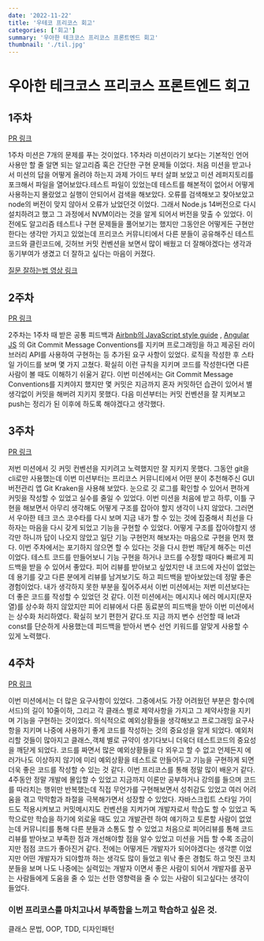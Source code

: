 ```yaml
---
date: '2022-11-22'
title: '우테코 프리코스 회고'
categories: ['회고']
summary: '우아한 테크코스 프리코스 프론트엔드 회고'
thumbnail: './til.jpg'
---
```

# 우아한 테크코스 프리코스 프론트엔드 회고
## 1주차
[PR 링크](https://github.com/woowacourse-precourse/javascript-onboarding/pull/170)

1주차 미션은 7개의 문제를 푸는 것이었다.
1주차라 미션이라기 보다는 기본적인 언어 사용만 할 줄 알면 되는 알고리즘 혹은 간단한 구현 문제들 이었다.
처음 미션을 받고나서 미션의 답을 어떻게 올려야 하는지 과제 가이드 부터 살펴 보았고 미션 레퍼지토리를 포크해서 파일을 열어보았다.테스트 파일이 있었는데 테스트를 해본적이 없어서 어떻게 사용하는지 몰랐었고 실행이 안되어서 검색을 해보았다.
오류를 검색해보고 찾아보았고 node의 버전이 맞지 않아서 오류가 났었던것 이었다.
그래서 Node.js 14버전으로 다시 설치하려고 했고 그 과정에서 NVM이라는 것을 알게 되어서 버전을 맞출 수 있었다.
이전에도 알고리즘 테스트나 구현 문제들을 풀어보기는 했지만 그동안은 어떻게든 구현만 한다는 생각만 가지고 있었는데 프리코스 커뮤니티에서 다른 분들이 공유해주신 테스트코드와 클린코드에, 깃허브 커밋 컨벤션을 보면서 많이 배웠고 더 잘해야겠다는 생각과 동기부여가 생겼고 더 잘하고 싶다는 마음이 커졌다.

[질문 잘하는법 영상 링크](https://www.youtube.com/watch?v=L2p1mdpxD5w)

## 2주차
[PR 링크](https://github.com/woowacourse-precourse/javascript-baseball/pull/26)

2주차는 1주차 때 받은 공통 피드백과 [Airbnb의 JavaScript style guide](https://github.com/airbnb/javascript) , [Angular JS](https://gist.github.com/stephenparish/9941e89d80e2bc58a153) 의 Git Commit Message Conventions를 지키며 프로그래밍을 하고 제공된 라이브러리 API를 사용하여 구현하는 등 추가된 요구 사항이 있었다. 로직을 작성한 후 스타일 가이드를 보며 몇 가지 고쳤다. 확실히 이런 규칙을 지키며 코드를 작성한다면 다른 사람이 볼 때도 이해하기 쉬울거 같다. 이번 미션에서는 Git Commit Message Conventions를 지켜야지 했지만 몇 커밋은 지금까지 혼자 커밋하던 습관이 있어서 별 생각없이 커밋을 해버려 지키지 못했다. 다음 미션부터는 커밋 컨벤션을 잘 지켜보고 push는 정리가 된 이후에 하도록 해야겠다고 생각했다.

## 3주차
[PR 링크](https://github.com/woowacourse-precourse/javascript-lotto/pull/236)

저번 미션에서 깃 커밋 컨벤션을 지키려고 노력했지만 잘 지키지 못했다. 그동안 git을 cli로만 사용했는데 이번 미션부터는 프리코스 커뮤니티에서 어떤 분이 추천해주신 GUI 버전관리 앱 Git Kraken을 사용해 보았다. 눈으로 깃 로그를 확인할 수 있어서 편하게 커밋을 작성할 수 있었고 실수를 줄일 수 있었다. 이번 미션을 처음에 받고 하루, 이틀 구현을 해보면서  아무리 생각해도 어떻게 구조를 잡아야 할지 생각이 나지 않았다. 그러면서 우아한 테크 코스 코수타를 다시 보며 지금 내가 할 수 있는 것에 집중해서 최선을 다하자는 마음을 다시 갖게 되었고 기능을 구현할 수 있었다. 어떻게 구조를 잡아야할지 생각만 하니까 답이 나오지 않았고 일단 기능 구현먼저 해보자는 마음으로 구현을 먼저 했다. 이번 주차에서는 포기하지 않으면 할 수 있다는 것을 다시 한번 깨닫게 해주는 미션이었다.  테스트 코드를 만들어보니 기능 구현을 하거나 코드를 수정할 때마다 빠르게 피드백을 받을 수 있어서 좋았다. 피어 리뷰를 받아보고 싶었지만 내 코드에 자신이 없었는데 용기를 갖고 다른 분에게 리뷰를 남겨보기도 하고 피드백을 받아보았는데 정말 좋은 경험이었다. 내가 생각하지 못한 부분을 짚어주셔서 이번 미션에서는 저번 미션보다는 더 좋은 코드를 작성할 수 있었던 것 같다. 이전 미션에서는 메시지나 에러 메시지(문자열)를 상수화 하지 않았지만 피어 리뷰에서 다른 동료분의 피드백을 받아 이번 미션에서는 상수화 처리하였다. 확실히 보기 편한거 같다.또 지금 까지 변수 선언할 때 let과 const를 단순하게 사용했는데 피드백을 받아서 변수 선언 키워드를 알맞게 사용할 수 있게 노력했다.

## 4주차
[PR 링크](https://github.com/woowacourse-precourse/javascript-bridge/pull/116)

이번 미션에서는 더 많은 요구사항이 있었다. 그중에서도 가장 어려웠던 부분은 함수(메서드)의 길이 10줄이하, 그리고 각 클래스 별로 제약사항을 가지고 그 제약사항을 지키며 기능을 구현하는 것이었다. 의식적으로 예외상황들을 생각해보고 프로그래밍 요구사항을 지키며 나중에 사용하기 좋게 코드를 작성하는 것의 중요성을 알게 되었다. 예외처리할 것들이 많아지고 클래스,객체 별로 규약이 생기다보니 더욱더 테스트코드의 중요성을 깨닫게 되었다. 코드를 짜면서 많은 예외상황들을 다 외우고 할 수 없고 언제든지 에러가나도 이상하지 않기에 미리 예외상황을 테스트로 만들어두고 기능을 구현하게 되면 더욱 좋은 코드를 작성할 수 있는 것 같다. 이번 프리코스를 통해 정말 많이 배운거 같다. 4주동안 정말 개발에 몰입할 수 있었고 지금까지 이론만 공부하거나 강의를 들으며 코드를 따라치는 행위만 반복했는데 직접 무언가를 구현해보면서 성취감도 있었고 여러 어려움을 겪고 막막함과 좌절을 극복해가면서 성장할 수 있었다. 자바스크립트 스타일 가이드도 적용시켜보고 커밋메시지도 컨벤션을 지켜가며 개발자로서 학습도 할 수 있었고 독학으로만 학습을 하기에 외로울 때도 있고 개발관련 하여 얘기하고 토론할 사람이 없었는데 커뮤니티를 통해 다른 분들과 소통도 할 수 있었고 처음으로 피어리뷰를 통해 코드리뷰를 받아보고 부족한 점과 개선해야할 점을 알수 있었고 미션을 거듭 할 수록 조금이지만 점점 코드가 좋아진거 같다. 전에는 어떻게든 개발자가 되어야겠다는 생각뿐 이었지만 어떤 개발자가 되야할까 하는 생각도 많이 들었고 워낙 좋은 경험도 하고 멋진 코치분들을 보며 나도 나중에는 실력있는 개발자 이면서 좋은 사람이 되어서 개발자를 꿈꾸는 사람들에게 도움을 줄 수 있는 선한 영향력을 줄 수 있는 사람이 되고싶다는 생각이 들었다. 
### 이번 프리코스를 마치고나서 부족함을 느끼고 학습하고 싶은 것.
클래스 문법, OOP, TDD, 디자인패턴